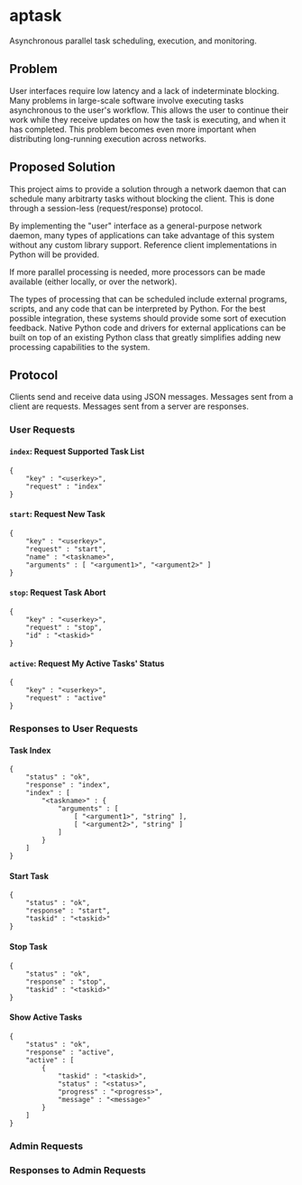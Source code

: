 aptask
======

Asynchronous parallel task scheduling, execution, and monitoring.

Problem
-------

User interfaces require low latency and a lack of indeterminate blocking.
Many problems in large-scale software involve executing tasks asynchronous to
the user's workflow.  This allows the user to continue their work while they
receive updates on how the task is executing, and when it has completed.  This
problem becomes even more important when distributing long-running execution
across networks.

Proposed Solution
-----------------

This project aims to provide a solution through a network daemon that can
schedule many arbitrarty tasks without blocking the client.  This is done
through a session-less (request/response) protocol.

By implementing the "user" interface as a general-purpose network daemon,
many types of applications can take advantage of this system without any
custom library support.  Reference client implementations in Python will be
provided.

If more parallel processing is needed, more processors can be made available
(either locally, or over the network).

The types of processing that can be scheduled include external programs,
scripts, and any code that can be interpreted by Python.  For the best
possible integration, these systems should provide some sort of execution
feedback.  Native Python code and drivers for external applications can be
built on top of an existing Python class that greatly simplifies adding new
processing capabilities to the system.

Protocol
--------

Clients send and receive data using JSON messages.  Messages sent from a
client are requests.  Messages sent from a server are responses.

### User Requests ###

#### `index`: Request Supported Task List ####

    {
        "key" : "<userkey>",
        "request" : "index"
    }

#### `start`: Request New Task ####

    {
        "key" : "<userkey>",
        "request" : "start",
        "name" : "<taskname>",
        "arguments" : [ "<argument1>", "<argument2>" ]
    }

#### `stop`: Request Task Abort ####

    {
        "key" : "<userkey>",
        "request" : "stop",
        "id" : "<taskid>"
    }

#### `active`: Request My Active Tasks' Status ####

    {
        "key" : "<userkey>",
        "request" : "active"
    }

### Responses to User Requests ###

#### Task Index ####

    {
        "status" : "ok",
        "response" : "index",
        "index" : [
            "<taskname>" : {
                "arguments" : [
                    [ "<argument1>", "string" ],
                    [ "<argument2>", "string" ]
                ]
            }
        ]
    }

#### Start Task ####

    {
        "status" : "ok",
        "response" : "start",
        "taskid" : "<taskid>"
    }

#### Stop Task ####

    {
        "status" : "ok",
        "response" : "stop",
        "taskid" : "<taskid>"
    }

#### Show Active Tasks ####

    {
        "status" : "ok",
        "response" : "active",
        "active" : [
            {
                "taskid" : "<taskid>",
                "status" : "<status>",
                "progress" : "<progress>",
                "message" : "<message>"
            }
        ]
    }

### Admin Requests ###

### Responses to Admin Requests ###
